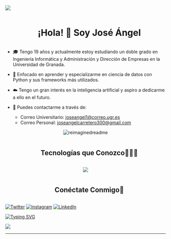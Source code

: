<!--horizontal divider(gradiant)-->
<img src="https://user-images.githubusercontent.com/73097560/115834477-dbab4500-a447-11eb-908a-139a6edaec5c.gif">

<!--h1 without bottom border-->
<div id="user-content-toc">
  <ul align="center">
    <summary><h1 style="display: inline-block">¡Hola! 👋 Soy José Ángel</h1></summary>
  </ul>
</div>


<!--Intro start-->
- 🎓 Tengo 19 años y actualmente estoy estudiando un doble grado en Ingeniería Informática y Administración y Dirección de Empresas en la Universidad de Granada.

- 🌱 Enfocado en aprender y especializarme en ciencia de datos con Python y sus frameworks más utilizados.

- ☁️ Tengo un gran interés en la inteligencia artificial y aspiro a dedicarme a ello en el futuro.

- 📧 Puedes contactarme a través de:
  - Correo Universitario: joseangel1@correo.ugr.es
  - Correo Personal: joseangelcarretero300@gmail.com

<!--- stats (start) -->
<p align="center">
<img src="https://myreadme.vercel.app/api/embed/0xjoseangel?panels=userstatistics,toprepositories,toplanguages,commitgraph" alt="reimaginedreadme" />
<!--- stats (end) -->
</p>

<!--h2 without bottom border-->
<div id="user-content-toc">
  <ul align="center">
    <summary><h2 style="display: inline-block">Tecnologías que Conozco👨🏻‍💻</h2></summary>
  </ul>
</div>

<!--tech stack icons-->
<p align="center">
  <a href="https://skillicons.dev">
    <img src="https://skillicons.dev/icons?i=git,c,cpp,css,discord,github,html,linux,md,py,vscode,latex&perline=14" />
  </a>
</p>

<!-- Connect with me -->
<!--h2 without bottom border-->
<div id="user-content-toc">
  <ul align="center">
    <summary><h2 style="display: inline-block">Conéctate Conmigo🤝</h2></summary>
  </ul>
</div>


[![Twitter](https://img.shields.io/badge/Twitter-@0xjoseangel-1DA1F2?style=for-the-badge&logo=twitter&logoColor=white&labelColor=101010)](https://twitter.com/0xjoseangel)
[![Instagram](https://img.shields.io/badge/Instagram-@joseangelcarretero-E4405F?style=for-the-badge&logo=instagram&logoColor=white&labelColor=101010)](https://www.instagram.com/joseangelcarretero/)
[![LinkedIn](https://img.shields.io/badge/JoseAngelCarreteroMontes-0077B5?style=for-the-badge&logo=linkedin&logoColor=white&labelColor=101010)](https://www.linkedin.com/in/jos%C3%A9-%C3%A1ngel-carretero-montes-476008202/)

[![Typing SVG](https://readme-typing-svg.demolab.com?font=Fira+Code&pause=1000&color=000000&multiline=true&random=false&width=1000&lines=%22La+mejor+manera+de+predecir+el+futuro+es+implementarlo.%22+;David+Heinemeier+Hansson)](https://git.io/typing-svg)
<!--horizontal divider(gradiant)-->
<img src="https://user-images.githubusercontent.com/73097560/115834477-dbab4500-a447-11eb-908a-139a6edaec5c.gif">

----------------------------------------------------------------------

